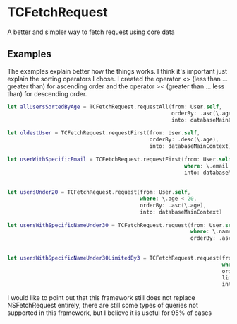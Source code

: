 # TCFetchRequest
A better and simpler way to fetch request using core data


## Examples
The examples explain better how the things works. I think it's important just explain the sorting operators I chose. I created the operator <> (less than ... greater than) for ascending order and the operator >< (greater than ... less than) for descending order.

```swift
let allUsersSortedByAge = TCFetchRequest.requestAll(from: User.self,
                                                    orderBy: .asc(\.age), // Youngers first
                                                    into: databaseMainContext)
        
let oldestUser = TCFetchRequest.requestFirst(from: User.self,
                                             orderBy: .desc(\.age),
                                             into: databaseMainContext)
        
let userWithSpecificEmail = TCFetchRequest.requestFirst(from: User.self,
                                                        where: \.email == "tiago@xyz.com",
                                                        into: databaseMainContext)
        
        
let usersUnder20 = TCFetchRequest.request(from: User.self,
                                          where: \.age < 20,
                                          orderBy: .asc(\.age),
                                          into: databaseMainContext)
        
let usersWithSpecificNameUnder30 = TCFetchRequest.request(from: User.self,
                                                          where: \.name == "Tiago" && \.age < 30,
                                                          orderBy: .asc(\.age), into: databaseMainContext)
        
        
let usersWithSpecificNameUnder30LimitedBy3 = TCFetchRequest.request(from: User.self,
                                                                    where: \.name == "Tiago" && \.age < 30,
                                                                    orderBy: .asc(\.age),
                                                                    limitedBy: 3,
                                                                    into: databaseMainContext)
```

I would like to point out that this framework still does not replace NSFetchRequest entirely, there are still some types of queries not supported in this framework, but I believe it is useful for 95% of cases
